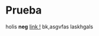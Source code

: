 # Prueba
holis
**neg** [link !](https://guides.github.com/features/mastering-markdown/)
bk,asgvfas
laskhgals
